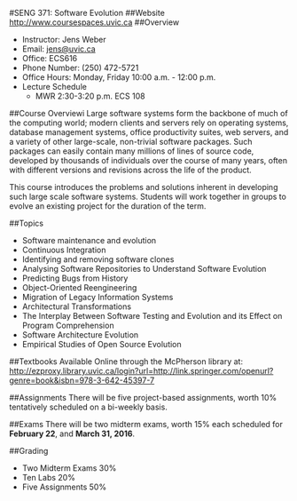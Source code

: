 #SENG 371: Software Evolution
##Website
http://www.coursespaces.uvic.ca
##Overview
- Instructor: Jens Weber
- Email: jens@uvic.ca
- Office: ECS616
- Phone Number: (250) 472-5721
- Office Hours: Monday, Friday 10:00 a.m. - 12:00 p.m.
- Lecture Schedule
  - MWR 2:30-3:20 p.m. ECS 108

##Course Overviewi
Large software systems form the backbone of much of the computing world; modern clients and servers rely on operating systems, database management systems, office productivity suites, web servers, and a variety of other large-scale, non-trivial software packages. Such packages can easily contain many millions of lines of source code, developed by thousands of individuals over the course of many years, often with different versions and revisions across the life of the product.

This course introduces the problems and solutions inherent in developing such large scale software systems. Students will work together in groups to evolve an existing project for the duration of the term. 

##Topics
- Software maintenance and evolution
- Continuous Integration
- Identifying and removing software clones
- Analysing Software Repositories to Understand Software Evolution
- Predicting Bugs from History
- Object-Oriented Reengineering
- Migration of Legacy Information Systems
- Architectural Transformations
- The Interplay Between Software Testing and Evolution and its Effect on Program Comprehension
- Software Architecture Evolution
- Empirical Studies of Open Source Evolution

##Textbooks
Available Online through the McPherson library at: http://ezproxy.library.uvic.ca/login?url=http://link.springer.com/openurl?genre=book&isbn=978-3-642-45397-7

##Assignments
There will be five project-based assignments, worth 10% tentatively scheduled on a bi-weekly basis.

##Exams
There will be two midterm exams, worth 15% each scheduled for **February 22**, and **March 31, 2016**.

##Grading
- Two Midterm Exams     30%
- Ten Labs              20%
- Five Assignments      50%
